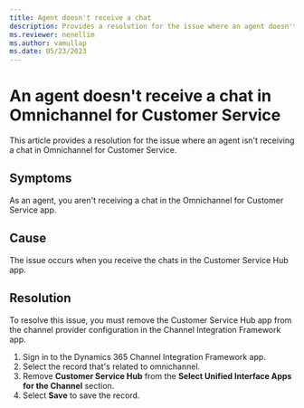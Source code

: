 ```yaml
---
title: Agent doesn't receive a chat
description: Provides a resolution for the issue where an agent doesn't receive a chat in Omnichannel for Customer Service.
ms.reviewer: nenellim
ms.author: vamullap
ms.date: 05/23/2023
---
```

# An agent doesn't receive a chat in Omnichannel for Customer Service

This article provides a resolution for the issue where an agent isn't receiving a chat in Omnichannel for Customer Service.

## Symptoms

As an agent, you aren't receiving a chat in the Omnichannel for Customer Service app.

## Cause

The issue occurs when you receive the chats in the Customer Service Hub app.

## Resolution

To resolve this issue, you must remove the Customer Service Hub app from the channel provider configuration in the Channel Integration Framework app.

1. Sign in to the Dynamics 365 Channel Integration Framework app.
2. Select the record that's related to omnichannel.
3. Remove **Customer Service Hub** from the **Select Unified Interface Apps for the Channel** section.
4. Select **Save** to save the record.

